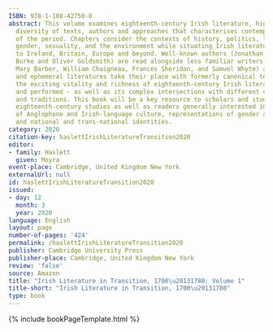 ```yaml
---
ISBN: 978-1-108-42750-0
abstract: This volume examines eighteenth-century Irish literature, highlighting the
  diversity of texts, authors and approaches that characterises contemporary studies
  of the period. Chapters consider the contexts of history, politics, language, philosophy,
  gender, sexuality, and the environment while situating Irish literature in relation
  to Ireland, Britain, Europe and beyond. Well-known authors (Jonathan Swift, Edmund
  Burke and Oliver Goldsmith) are read alongside less familiar writers (including
  Mary Barber, William Chaigneau, Frances Sheridan, and Samuel Whyte) and popular
  and ephemeral literatures take their place with formerly canonical texts. It demonstrates
  the exciting vitality and richness of eighteenth-century Irish literature - written
  and performed - as well as its complex intersections with different communities
  and traditions. This book will be a key resource to scholars and students of Irish
  eighteenth-century studies as well as readers generally interested in questions
  of Anglophone and Irish-language culture, representations of gender and sexuality,
  and national and trans-national identities.
category: 2020
citation-key: haslettIrishLiteratureTransition2020
editor:
- family: Haslett
  given: Moyra
event-place: Cambridge, United Kingdom New York
externalUrl: null
id: haslettIrishLiteratureTransition2020
issued:
- day: 12
  month: 3
  year: 2020
language: English
layout: page
number-of-pages: '424'
permalink: /haslettIrishLiteratureTransition2020
publisher: Cambridge University Press
publisher-place: Cambridge, United Kingdom New York
review: 'false'
source: Amazon
title: "Irish Literature in Transition, 1700\u20131780: Volume 1"
title-short: "Irish Literature in Transition, 1700\u20131780"
type: book
---
```

{% include bookPageTemplate.html %}